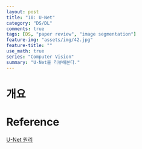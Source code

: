 ```yaml
---
layout: post
title: "10: U-Net"
category: "DS/DL"
comments: true
tags: [DS, "paper review", "image segmentation"]
feature-img: "assets/img/42.jpg"
feature-title: ""
use_math: true
series: "Computer Vision"
summary: "U-Net을 리뷰해본다."
---
```


# 개요

# Reference

[U-Net 원리](https://kuklife.tistory.com/119?category=872135)
